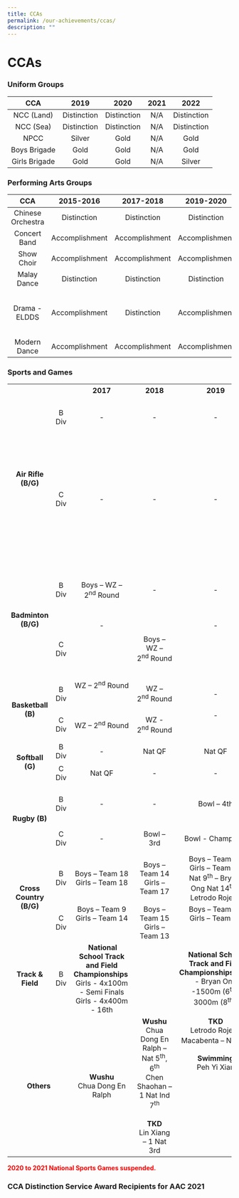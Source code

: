 ```yaml
---
title: CCAs
permalink: /our-achievements/ccas/
description: ""
---
```

# CCAs

### Uniform Groups

|      CCA      |     2019    |     2020    | 2021 |     2022    |
|:--------:|:---------:|:-----------:|:----:|:-----------:|
|   NCC (Land)  | Distinction | Distinction |  N/A | Distinction |
|   NCC (Sea)   | Distinction | Distinction |  N/A | Distinction |
|      NPCC     |    Silver   |     Gold    |  N/A |     Gold    |
|  Boys Brigade |     Gold    |     Gold    |  N/A |     Gold    |
| Girls Brigade |     Gold    |     Gold    |  N/A |    Silver   |

### Performing Arts Groups

|        CCA        |    2015-2016   |    2017-2018   |    2019-2020   |                             2021-2022                            |
|:-------------:|:--------------:|:--------------:|:--------------:|:-------------:|
| Chinese Orchestra |   Distinction  |   Distinction  |   Distinction  |                          Accomplishment                          |
|    Concert Band   | Accomplishment | Accomplishment | Accomplishment |                          Accomplishment                          |
|     Show Choir    | Accomplishment | Accomplishment | Accomplishment |                         Special Mentioned                        |
|    Malay Dance    |   Distinction  |   Distinction  |   Distinction  |                            Distinction                           |
|   Drama - ELDDS   | Accomplishment |   Distinction  | Accomplishment | Drama Team B: Distinction<br><br>Drama Team A:<br>Accomplishment |
|    Modern Dance   | Accomplishment | Accomplishment | Accomplishment |                          Accomplishment                          |

### Sports and Games

<table>
<tbody>
<tr>
<th style="text-align: center;" colspan="2">&nbsp;</th>
<th style="text-align: center;" width="135">2017</th>
<th style="text-align: center;" width="119">2018</th>
<th style="text-align: center;" width="100">2019</th>
<th width="114">2022</th>
</tr>
<tr>
<td style="text-align: center;" rowspan="2"><strong>Air Rifle (B/G)</strong></td>
<td style="text-align: center;">B Div</td>
<td style="text-align: center;">-</td>
<td style="text-align: center;">-</td>
<td style="text-align: center;">-</td>
<td>B Boys NSG 8<sup>th<br /></sup>B Girls NSG 5<sup>th</sup></td>
</tr>
<tr>
<td style="text-align: center;">C Div</td>
<td style="text-align: center;">-</td>
<td style="text-align: center;">-</td>
<td style="text-align: center;">-</td>
<td>C Boys NSG 6<sup>th</sup><br />&nbsp;C Girls NSG 2<sup>nd</sup><br />- Chantel Tham from 2A3 was ranked 4<sup>th</sup>overall based on her individual score</td>
</tr>
<tr>
<td style="text-align: center;" rowspan="2"><strong>Badminton (B/G)</strong></td>
<td style="text-align: center;">B Div</td>
<td style="text-align: center;">Boys &ndash; WZ &ndash; 2<sup>nd</sup>&nbsp;Round</td>
<td style="text-align: center;">-</td>
<td style="text-align: center;">-</td>
<td valign="top">B Boys NSG WZ 1<sup>st</sup>&nbsp;Round<br />&nbsp;B Girls NSG WZ 1<sup>st</sup>&nbsp;Round</td>
</tr>
<tr>
<td style="text-align: center;">C Div</td>
<td style="text-align: center;" valign="top">-</td>
<td style="text-align: center;">Boys &ndash; WZ &ndash; 2<sup>nd</sup>&nbsp;Round</td>
<td style="text-align: center;" valign="top">-</td>
<td>C Boys NSG WZ 1<sup>st</sup>&nbsp;Round<br />C Girls NSG WZ 1<sup>st</sup>&nbsp;Round</td>
</tr>
<tr>
<td style="text-align: center;" rowspan="2"><strong>Basketball (B)</strong></td>
<td style="text-align: center;">B Div</td>
<td style="text-align: center;" valign="top">WZ &ndash; 2<sup>nd</sup>&nbsp;Round</td>
<td style="text-align: center;">WZ &ndash; 2<sup>nd</sup>&nbsp;Round</td>
<td style="text-align: center;">-</td>
<td valign="top">B Boys NSG WZ 1<sup>st</sup>&nbsp;Round</td>
</tr>
<tr>
<td style="text-align: center;">C Div</td>
<td style="text-align: center;">WZ &ndash; 2<sup>nd</sup>&nbsp;Round</td>
<td style="text-align: center;">WZ - 2<sup>nd</sup>&nbsp;Round</td>
<td style="text-align: center;" valign="top">-</td>
<td valign="top">C Boys NSG WZ 2<sup>nd</sup>&nbsp;Round</td>
</tr>
<tr>
<td style="text-align: center;" rowspan="2"><strong>Softball (G)</strong></td>
<td style="text-align: center;">B Div</td>
<td style="text-align: center;">-</td>
<td style="text-align: center;">Nat QF</td>
<td style="text-align: center;">Nat QF</td>
<td>B Girls NSG 1<sup>st</sup>&nbsp;Round</td>
</tr>
<tr>
<td style="text-align: center;">C Div</td>
<td style="text-align: center;">Nat QF</td>
<td style="text-align: center;">-</td>
<td style="text-align: center;">-</td>
<td>C Girls NSG 1<sup>st</sup>&nbsp;Round</td>
</tr>
<tr>
<td style="text-align: center;" rowspan="2"><strong>Rugby (B)</strong></td>
<td style="text-align: center;">B Div</td>
<td style="text-align: center;">-</td>
<td style="text-align: center;">-</td>
<td style="text-align: center;">Bowl &ndash; 4th</td>
<td>B Boys NSG BOWL 3<sup>rd&nbsp;</sup>Runners Up</td>
</tr>
<tr>
<td style="text-align: center;">C Div</td>
<td style="text-align: center;">-</td>
<td style="text-align: center;">Bowl &ndash; 3rd</td>
<td style="text-align: center;">Bowl - Champions</td>
<td>C Boys NSG BOWL Champions</td>
</tr>
<tr>
<td style="text-align: center;" rowspan="2"><strong>Cross Country (B/G)</strong></td>
<td style="text-align: center;">B Div</td>
<td style="text-align: center;">Boys &ndash; Team 18 Girls &ndash; Team 18</td>
<td style="text-align: center;">Boys &ndash; Team 14<br />Girls &ndash; Team 17</td>
<td style="text-align: center;">Boys &ndash; Team 11<br />Girls &ndash; Team 21<br />Nat 9<sup>th</sup>&nbsp;&ndash; Bryan|<br />Ong Nat 14<sup>th</sup>&nbsp;&ndash; Letrodo Rojean</td>
<td valign="top">-</td>
</tr>
<tr>
<td style="text-align: center;">C Div</td>
<td style="text-align: center;" valign="top">Boys &ndash; Team 9 Girls &ndash; Team 14</td>
<td style="text-align: center;" valign="top">Boys &ndash; Team 15<br />Girls &ndash; Team 13</td>
<td style="text-align: center;" valign="top">Boys &ndash; Team 11<br />Girls &ndash; Team 19</td>
<td valign="top">-</td>
</tr>
<tr>
<td style="text-align: center;"><strong>Track &amp; Field</strong></td>
<td style="text-align: center;">B Div</td>
<td style="text-align: center;">&nbsp;<strong>N</strong><strong>ational School Track and Field Championships</strong>&nbsp;<br />Girls - 4x100m - Semi Finals Girls - 4x400m - 16th</td>
<td style="text-align: center;">&nbsp;</td>
<td style="text-align: center;"><strong>National School Track and Field Championships</strong>&nbsp;Boys - Bryan Ong -1500m (6<sup>th</sup>), 3000m (8<sup>th</sup>)&nbsp;</td>
<td valign="top">-</td>
</tr>
<tr>
<td style="text-align: center;" colspan="2"><strong>Others</strong></td>
<td style="text-align: center;" width="135"><strong>Wushu</strong><br />Chua Dong En Ralph</td>
<td style="text-align: center;" width="119"><strong>Wushu</strong><br />Chua Dong En Ralph &ndash; Nat 5<sup>th</sup>, 6<sup>th</sup><br />Chen Shaohan &ndash; 1 Nat Ind 7<sup>th<br /></sup><br /><strong>TKD</strong><br />Lin Xiang &ndash; 1 Nat 3rd</td>
<td style="text-align: center;" valign="top"><strong>TKD</strong><br />Letrodo Rojean Macabenta &ndash; Nat 3<sup>rd<br /></sup><br /><strong>Swimming</strong><br />Peh Yi Xian</td>
<td valign="top">-</td>
</tr>
</tbody>
</table>

<span style = "color: red"><b>2020 to 2021 National Sports Games suspended.</b></span>

### CCA Distinction Service Award Recipients for AAC 2021